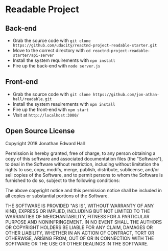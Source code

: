 # Readable Project

## Back-end
* Grab the source code with `git clone https://github.com/udacity/reactnd-project-readable-starter.git`
* Move to the correct directory with `cd reactnd-project-readable-starter/api-server`
* Install the system requirements with `npm install`
* Fire up the back-end with `node server.js`

## Front-end
* Grab the source code with `git clone https://github.com/jon-athan-hall/readable.git`
* Install the system reauirements with `npm install`
* Fire up the front-end with `npm start`
* Visit at `http://localhost:3000/`

## Open Source License
Copyright 2018 Jonathan Edward Hall

Permission is hereby granted, free of charge, to any person obtaining a copy of this software and associated documentation files (the "Software"), to deal in the Software without restriction, including without limitation the rights to use, copy, modify, merge, publish, distribute, sublicense, and/or sell copies of the Software, and to permit persons to whom the Software is furnished to do so, subject to the following conditions:

The above copyright notice and this permission notice shall be included in all copies or substantial portions of the Software.

THE SOFTWARE IS PROVIDED "AS IS", WITHOUT WARRANTY OF ANY KIND, EXPRESS OR IMPLIED, INCLUDING BUT NOT LIMITED TO THE WARRANTIES OF MERCHANTABILITY, FITNESS FOR A PARTICULAR PURPOSE AND NONINFRINGEMENT. IN NO EVENT SHALL THE AUTHORS OR COPYRIGHT HOLDERS BE LIABLE FOR ANY CLAIM, DAMAGES OR OTHER LIABILITY, WHETHER IN AN ACTION OF CONTRACT, TORT OR OTHERWISE, ARISING FROM, OUT OF OR IN CONNECTION WITH THE SOFTWARE OR THE USE OR OTHER DEALINGS IN THE SOFTWARE.
